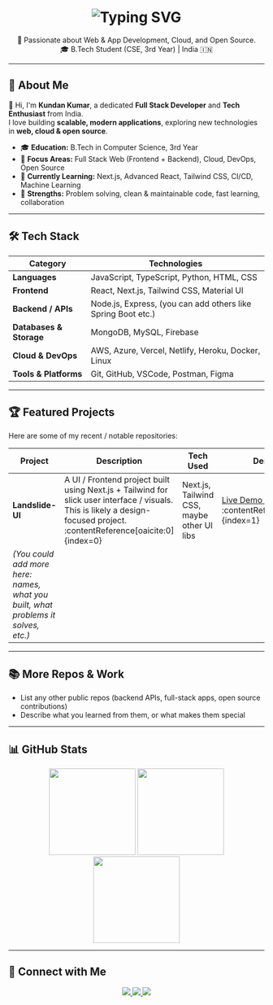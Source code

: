 <h1 align="center">
  <img src="https://readme-typing-svg.herokuapp.com?font=Fira+Code&size=22&pause=700&color=30FDCB&center=true&vCenter=true&width=500&lines=👨‍💻+Hi%2C+I%27m+Kundan+Kumar;Full+Stack+Developer;Open+Source+Contributor;Tech+Enthusiast" alt="Typing SVG" />
</h1>

<p align="center">
  🚀 Passionate about Web & App Development, Cloud, and Open Source. <br/>
  🎓 B.Tech Student (CSE, 3rd Year) | India 🇮🇳
</p>

---

## 🚀 About Me

👋 Hi, I'm **Kundan Kumar**, a dedicated **Full Stack Developer** and **Tech Enthusiast** from India.  
I love building **scalable, modern applications**, exploring new technologies in **web, cloud & open source**.

- 🎓 **Education:** B.Tech in Computer Science, 3rd Year  
- 💼 **Focus Areas:** Full Stack Web (Frontend + Backend), Cloud, DevOps, Open Source  
- 🌱 **Currently Learning:** Next.js, Advanced React, Tailwind CSS, CI/CD, Machine Learning  
- 🏅 **Strengths:** Problem solving, clean & maintainable code, fast learning, collaboration  

---

## 🛠️ Tech Stack

| Category | Technologies |
|---|---|
| **Languages** | JavaScript, TypeScript, Python, HTML, CSS |
| **Frontend** | React, Next.js, Tailwind CSS, Material UI |
| **Backend / APIs** | Node.js, Express, (you can add others like Spring Boot etc.) |
| **Databases & Storage** | MongoDB, MySQL, Firebase |
| **Cloud & DevOps** | AWS, Azure, Vercel, Netlify, Heroku, Docker, Linux |
| **Tools & Platforms** | Git, GitHub, VSCode, Postman, Figma |

---

## 🏆 Featured Projects

Here are some of my recent / notable repositories:

| Project | Description | Tech Used | Demo / Link |
|---|---|---|---|
| **Landslide-UI** | A UI / Frontend project built using Next.js + Tailwind for slick user interface / visuals. This is likely a design-focused project. :contentReference[oaicite:0]{index=0} | Next.js, Tailwind CSS, maybe other UI libs | [Live Demo / Repo](https://github.com/its-kundan/Landslide-UI) :contentReference[oaicite:1]{index=1} |
| *(You could add more here: names, what you built, what problems it solves, etc.)* | | | |

---

## 📚 More Repos & Work

- List any other public repos (backend APIs, full-stack apps, open source contributions)  
- Describe what you learned from them, or what makes them special  

---

## 📊 GitHub Stats

<div align="center">
  <img src="https://github-readme-stats.vercel.app/api?username=itskundan-01&theme=algolia&hide_border=false&include_all_commits=true&count_private=true" height="170"/>
  <img src="https://github-readme-stats.vercel.app/api/top-langs/?username=itskundan-01&theme=algolia&hide_border=false&layout=compact" height="170"/>
  <img src="https://nirzak-streak-stats.vercel.app/?user=itskundan-01&theme=algolia&hide_border=false" height="170"/>
</div>

---

## 🤝 Connect with Me

<p align="center">
  <a href="mailto:YOUR_EMAIL"> <img src="https://img.shields.io/badge/Email-D14836?style=for-the-badge&logo=gmail&logoColor=white" /> </a>
  <a href="https://www.linkedin.com/in/YOUR_LINKEDIN"> <img src="https://img.shields.io/badge/LinkedIn-0A66C2?style=for-the-badge&logo=linkedin&logoColor=white" /> </a>
  <a href="https://instagram.com/YOUR_INSTAGRAM"> <img src="https://img.shields.io/badge/Instagram-E4405F?style=for-the-badge&logo=instagram&logoColor=white" /> </a>
</p>
